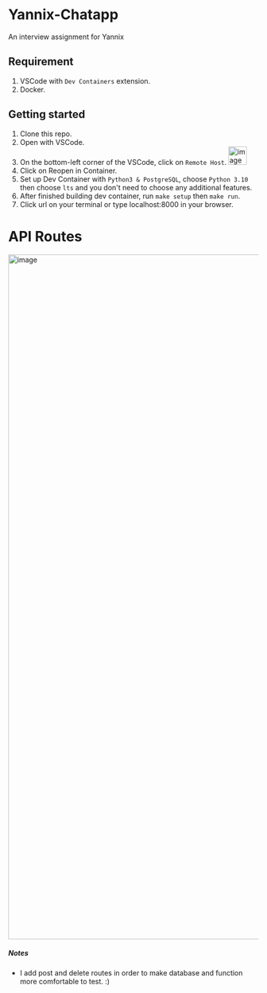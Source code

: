 # Yannix-Chatapp
An interview assignment for Yannix

## Requirement
1. VSCode with `Dev Containers` extension.  
2. Docker.  


## Getting started
1. Clone this repo.  
2. Open with VSCode.  
3. On the bottom-left corner of the VSCode, click on `Remote Host`. <img width="37" alt="image" src="https://user-images.githubusercontent.com/83582645/199779997-2eb8b0d2-a2a5-4f16-86f4-84f435eeb722.png">  
4. Click on Reopen in Container.  
5. Set up Dev Container with `Python3 & PostgreSQL`, choose `Python 3.10` then choose `lts` and you don't need to choose any additional features. 
6. After finished building dev container, run `make setup` then `make run`.  
7. Click url on your terminal or type localhost:8000 in your browser.

# API Routes
<img width="1376" alt="image" src="https://user-images.githubusercontent.com/83582645/199781957-931a3a21-9bf5-4945-9615-3c32810c023c.png">


##### Notes
- I add post and delete routes in order to make database and function more comfortable to test. :)
